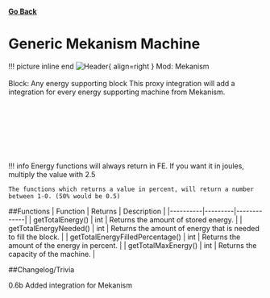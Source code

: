 <h4><a href="../">Go Back</a></h4>

# Generic Mekanism Machine

!!! picture inline end
    ![Header](https://intelligence-modding.de/wp-content/uploads/2021/05/Steel-Casing.png){ align=right }
    Mod: Mekanism <br><br/>
    Block: Any energy supporting block
This proxy integration will add a integration for every energy supporting machine from Mekanism.

<br><br/>
<br><br/>
<br><br/>

!!! info
    Energy functions will always return in FE. If you want it in joules, multiply the value with 2.5

    The functions which returns a value in percent, will return a number between 1-0. (50% would be 0.5)

##Functions
| Function | Returns | Description |
|----------|---------|-------------|
| getTotalEnergy() | int | Returns the amount of stored energy. |
| getTotalEnergyNeeded() | int | Returns the amount of energy that is needed to fill the block. |
| getTotalEnergyFilledPercentage() | int | Returns the amount of the energy in percent. |
| getTotalMaxEnergy() | int | Returns the capacity of the machine. |

##Changelog/Trivia

0.6b
Added integration for Mekanism
